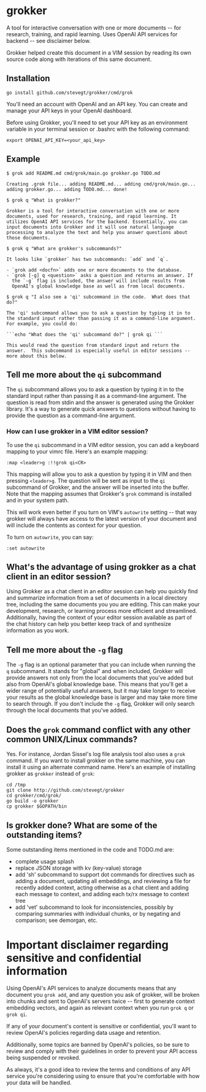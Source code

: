 # grokker

A tool for interactive conversation with one or more documents -- for
research, training, and rapid learning.  Uses OpenAI API services for
backend -- see disclaimer below.

Grokker helped create this document in a VIM session by reading its
own source code along with iterations of this same document.

## Installation

```
go install github.com/stevegt/grokker/cmd/grok 
```
You'll need an account with OpenAI and an API key. You can create and
manage your API keys in your OpenAI dashboard.

Before using Grokker, you'll need to set your API key as an
environment variable in your terminal session or .bashrc with the
following command:

```
export OPENAI_API_KEY=<your_api_key>
```

## Example

```
$ grok add README.md cmd/grok/main.go grokker.go TODO.md

Creating .grok file... adding README.md... adding cmd/grok/main.go... adding grokker.go... adding TODO.md... done!

$ grok q "What is grokker?"

Grokker is a tool for interactive conversation with one or more
documents, used for research, training, and rapid learning. It
utilizes OpenAI API services for the backend. Essentially, you can
input documents into Grokker and it will use natural language
processing to analyze the text and help you answer questions about
those documents.

$ grok q "What are grokker's subcommands?"

It looks like `grokker` has two subcommands: `add` and `q`. 

- `grok add <docfn>` adds one or more documents to the database.
- `grok [-g] q <question>` asks a question and returns an answer. If
  the `-g` flag is included, the answer will include results from
  OpenAI's global knowledge base as well as from local documents.
  
$ grok q "I also see a 'qi' subcommand in the code.  What does that do?"

The 'qi' subcommand allows you to ask a question by typing it in to
the standard input rather than passing it as a command-line argument.
For example, you could do:

```echo "What does the 'qi' subcommand do?" | grok qi ```

This would read the question from standard input and return the
answer.  This subcommand is especially useful in editor sessions --
more about this below.
```

## Tell me more about the `qi` subcommand

The `qi` subcommand allows you to ask a question by typing it in
to the standard input rather than passing it as a command-line
argument. The question is read from stdin and the answer is generated
using the Grokker library. It's a way to generate quick answers to
questions without having to provide the question as a command-line
argument.

### How can I use grokker in a VIM editor session?

To use the `qi` subcommand in a VIM editor session, you can add a
keyboard mapping to your vimrc file. Here's an example mapping:

```
:map <leader>g :!!grok qi<CR>
```

This mapping will allow you to ask a question by typing it in VIM and
then pressing `<leader>g`. The question will be sent as input to the
`qi` subcommand of Grokker, and the answer will be inserted into the
buffer. Note that the mapping assumes that Grokker's `grok` command is
installed and in your system path.

This will work even better if you turn on VIM's `autowrite` setting --
that way grokker will always have access to the latest version of your
document and will include the contents as context for your question.

To turn on `autowrite`, you can say:

```
:set autowrite
``` 

## What's the advantage of using grokker as a chat client in an editor session?

Using Grokker as a chat client in an editor session can help you
quickly find and summarize information from a set of documents in a
local directory tree, including the same documents you you are
editing. This can make your development, research, or learning process
more efficient and streamlined. Additionally, having the context of
your editor session available as part of the chat history can help you
better keep track of and synthesize information as you work.

## Tell me more about the `-g` flag

The `-g` flag is an optional parameter that you can include when
running the `q` subcommand. It stands for "global" and when included,
Grokker will provide answers not only from the local documents that
you've added but also from OpenAI's global knowledge base. This means
that you'll get a wider range of potentially useful answers, but it
may take longer to receive your results as the global knowledge base
is larger and may take more time to search through. If you don't
include the `-g` flag, Grokker will only search through the local
documents that you've added.

## Does the `grok` command conflict with any other common UNIX/Linux commands?

Yes.  For instance, Jordan Sissel's log file analysis tool also uses a
`grok` command.  If you want to install grokker on the same machine,
you can install it using an alternate command name.  Here's an example
of installing grokker as `grokker` instead of `grok`:

```
cd /tmp
git clone http://github.com/stevegt/grokker
cd grokker/cmd/grok/
go build -o grokker
cp grokker $GOPATH/bin
```

## Is grokker done?  What are some of the outstanding items?

Some outstanding items mentioned in the code and TODO.md are:

- complete usage splash
- replace JSON storage with kv (key-value) storage
- add 'sh' subcommand to support dot commands for directives such as
  adding a document, updating all embeddings, and reviewing a file for
  recently added context, acting otherwise as a chat client and adding
  each message to context, and adding each tx/rx message to context
  tree
- add 'vet' subcommand to look for inconsistencies, possibly by
  comparing summaries with individual chunks, or by negating and
  comparison; see demorgan, etc.

# Important disclaimer regarding sensitive and confidential information

Using OpenAI's API services to analyze documents means that any
document you `grok add`, and any question you ask of grokker, will be
broken into chunks and sent to OpenAI's servers twice -- first to
generate context embedding vectors, and again as relevant context when
you run `grok q` or `grok qi`.

If any of your document's content is sensitive or confidential, you'll
want to review OpenAI's policies regarding data usage and retention.

Additionally, some topics are banned by OpenAI's policies, so be sure
to review and comply with their guidelines in order to prevent your
API access being suspended or revoked. 

As always, it's a good idea to review the terms and conditions of any
API service you're considering using to ensure that you're comfortable
with how your data will be handled.

